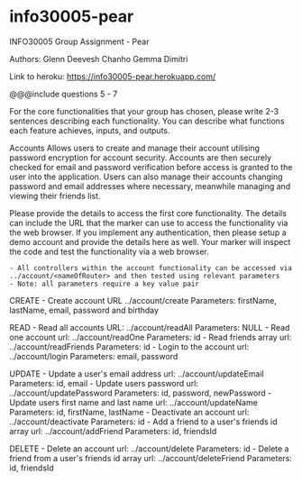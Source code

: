 # info30005-pear

INFO30005 Group Assignment - Pear

Authors: Glenn Deevesh Chanho Gemma Dimitri

Link to heroku:
https://info30005-pear.herokuapp.com/

@@@include questions 5 - 7

For the core functionalities that your group has chosen, please write 2-3 sentences describing each functionality. You can describe what functions each feature achieves, inputs, and outputs.

Accounts
Allows users to create and manage their account utilising password encryption for account security. Accounts are then securely checked for email and password verification before access is granted to the user into the application. Users can also manage their accounts changing password and email addresses where necessary, meanwhile managing and viewing their friends list.

Please provide the details to access the first core functionality. The details can include the URL that the marker can use to access the functionality via the web browser. If you implement any authentication, then please setup a demo account and provide the details here as well. Your marker will inspect the code and test the functionality via a web browser.

	- All controllers within the account functionality can be accessed via ../account/<nameOfRouter> and then tested using relevant parameters
	- Note: all parameters require a key value pair

CREATE
	- Create account
		URL ../account/create
		Parameters: firstName, lastName, email, password and birthday

READ
	- Read all accounts
		URL: ../account/readAll
		Parameters: NULL
	- Read one account
		url: ../account/readOne
		Parameters: id
	- Read friends array
		url: ../account/readFriends
		Parameters: id
	- Login to the account
		url: ../account/login
		Parameters: email, password

UPDATE
	- Update a user's email address
		url: ../account/updateEmail
		Parameters: id, email
	- Update users password
		url: ../account/updatePassword
		Parameters: id, password, newPassword
	- Update users first name and last name
		url: ../account/updateName
		Parameters: id, firstName, lastName
	- Deactivate an account
		url: ../account/deactivate
		Parameters: id
	- Add a friend to a user's friends id array
		url: ../account/addFriend
		Parameters: id, friendsId

DELETE
	- Delete an account
		url: ../account/delete
		Parameters: id
	- Delete a friend from a user's friends id array
		url: ../account/deleteFriend
		Parameters: id, friendsId
